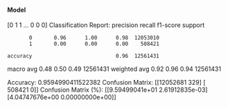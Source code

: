#### Model
[0 1 1 ... 0 0 0]
Classification Report:
              precision    recall  f1-score   support

           0       0.96      1.00      0.98  12053010
           1       0.00      0.00      0.00    508421

    accuracy                           0.96  12561431
   macro avg       0.48      0.50      0.49  12561431
weighted avg       0.92      0.96      0.94  12561431

Accuracy: 0.9594990411522382
Confusion Matrix:
[[12052681      329]
 [  508421        0]]
Confusion Matrix (%):
[[9.59499041e+01 2.61912835e-03]
 [4.04747676e+00 0.00000000e+00]]
